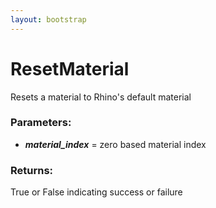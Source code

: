 ```yaml
---
layout: bootstrap
---
```


# ResetMaterial

Resets a material to Rhino's default material
          

### Parameters:

- ***material_index*** = zero based material index
        

### Returns:


True or False indicating success or failure
        


